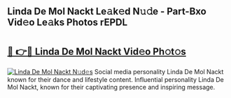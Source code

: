 ## Linda De Mol Nackt Le𝚊k𝚎d N𝚞𝚍e - Part-Bxo Vid𝚎o Le𝚊ks Photos rEPDL

# <h2><a href="http://fb6kyuc.evod.top/?m=Linda+De+Mol+Nackt">🔗 👉🔴 Linda De Mol Nackt Vid𝚎o Ph𝚘t𝚘s</a></h2>

[![Linda De Mol Nackt N𝚞d𝚎s](https://i.imgur.com/8V9OHl7.gif)](http://fb6kyuc.evod.top/?m=Linda+De+Mol+Nackt)
Social media personality Linda De Mol Nackt known for their dance and lifestyle content. Influential personality Linda De Mol Nackt, known for their captivating presence and inspiring message. 
